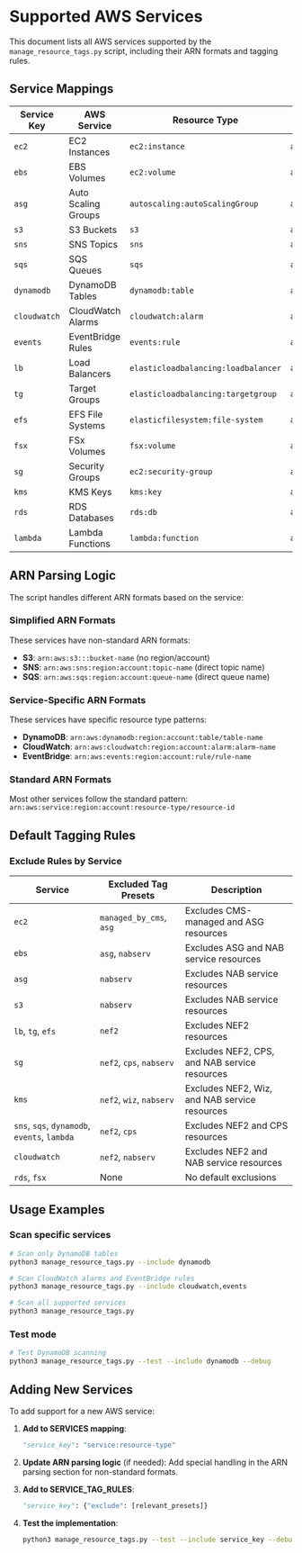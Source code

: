 # Supported AWS Services

This document lists all AWS services supported by the `manage_resource_tags.py` script, including their ARN formats and tagging rules.

## Service Mappings

| Service Key | AWS Service | Resource Type | ARN Format |
|-------------|-------------|---------------|------------|
| `ec2` | EC2 Instances | `ec2:instance` | `arn:aws:ec2:region:account:instance/instance-id` |
| `ebs` | EBS Volumes | `ec2:volume` | `arn:aws:ec2:region:account:volume/volume-id` |
| `asg` | Auto Scaling Groups | `autoscaling:autoScalingGroup` | `arn:aws:autoscaling:region:account:autoScalingGroup:uuid:autoScalingGroupName/name` |
| `s3` | S3 Buckets | `s3` | `arn:aws:s3:::bucket-name` |
| `sns` | SNS Topics | `sns` | `arn:aws:sns:region:account:topic-name` |
| `sqs` | SQS Queues | `sqs` | `arn:aws:sqs:region:account:queue-name` |
| `dynamodb` | DynamoDB Tables | `dynamodb:table` | `arn:aws:dynamodb:region:account:table/table-name` |
| `cloudwatch` | CloudWatch Alarms | `cloudwatch:alarm` | `arn:aws:cloudwatch:region:account:alarm:alarm-name` |
| `events` | EventBridge Rules | `events:rule` | `arn:aws:events:region:account:rule/rule-name` |
| `lb` | Load Balancers | `elasticloadbalancing:loadbalancer` | `arn:aws:elasticloadbalancing:region:account:loadbalancer/type/name/id` |
| `tg` | Target Groups | `elasticloadbalancing:targetgroup` | `arn:aws:elasticloadbalancing:region:account:targetgroup/name/id` |
| `efs` | EFS File Systems | `elasticfilesystem:file-system` | `arn:aws:elasticfilesystem:region:account:file-system/fs-id` |
| `fsx` | FSx Volumes | `fsx:volume` | `arn:aws:fsx:region:account:volume/volume-id` |
| `sg` | Security Groups | `ec2:security-group` | `arn:aws:ec2:region:account:security-group/sg-id` |
| `kms` | KMS Keys | `kms:key` | `arn:aws:kms:region:account:key/key-id` |
| `rds` | RDS Databases | `rds:db` | `arn:aws:rds:region:account:db:db-instance-id` |
| `lambda` | Lambda Functions | `lambda:function` | `arn:aws:lambda:region:account:function:function-name` |

## ARN Parsing Logic

The script handles different ARN formats based on the service:

### Simplified ARN Formats
These services have non-standard ARN formats:
- **S3**: `arn:aws:s3:::bucket-name` (no region/account)
- **SNS**: `arn:aws:sns:region:account:topic-name` (direct topic name)
- **SQS**: `arn:aws:sqs:region:account:queue-name` (direct queue name)

### Service-Specific ARN Formats
These services have specific resource type patterns:
- **DynamoDB**: `arn:aws:dynamodb:region:account:table/table-name`
- **CloudWatch**: `arn:aws:cloudwatch:region:account:alarm:alarm-name`
- **EventBridge**: `arn:aws:events:region:account:rule/rule-name`

### Standard ARN Formats
Most other services follow the standard pattern:
`arn:aws:service:region:account:resource-type/resource-id`

## Default Tagging Rules

### Exclude Rules by Service

| Service | Excluded Tag Presets | Description |
|---------|---------------------|-------------|
| `ec2` | `managed_by_cms`, `asg` | Excludes CMS-managed and ASG resources |
| `ebs` | `asg`, `nabserv` | Excludes ASG and NAB service resources |
| `asg` | `nabserv` | Excludes NAB service resources |
| `s3` | `nabserv` | Excludes NAB service resources |
| `lb`, `tg`, `efs` | `nef2` | Excludes NEF2 resources |
| `sg` | `nef2`, `cps`, `nabserv` | Excludes NEF2, CPS, and NAB service resources |
| `kms` | `nef2`, `wiz`, `nabserv` | Excludes NEF2, Wiz, and NAB service resources |
| `sns`, `sqs`, `dynamodb`, `events`, `lambda` | `nef2`, `cps` | Excludes NEF2 and CPS resources |
| `cloudwatch` | `nef2`, `nabserv` | Excludes NEF2 and NAB service resources |
| `rds`, `fsx` | None | No default exclusions |

## Usage Examples

### Scan specific services
```bash
# Scan only DynamoDB tables
python3 manage_resource_tags.py --include dynamodb

# Scan CloudWatch alarms and EventBridge rules
python3 manage_resource_tags.py --include cloudwatch,events

# Scan all supported services
python3 manage_resource_tags.py
```

### Test mode
```bash
# Test DynamoDB scanning
python3 manage_resource_tags.py --test --include dynamodb --debug
```

## Adding New Services

To add support for a new AWS service:

1. **Add to SERVICES mapping**:
   ```python
   "service_key": "service:resource-type"
   ```

2. **Update ARN parsing logic** (if needed):
   Add special handling in the ARN parsing section for non-standard formats.

3. **Add to SERVICE_TAG_RULES**:
   ```python
   "service_key": {"exclude": [relevant_presets]}
   ```

4. **Test the implementation**:
   ```bash
   python3 manage_resource_tags.py --test --include service_key --debug
   ```